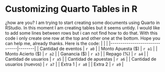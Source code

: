 
# Customizing Quarto Tables in R

¿how are you? I am trying to start creating some documents using Quarto in RStudio.
In this moment I am creating tables but it seems untidy. I would like to add some lines between rows but i can not find how to do that. With this code i only create one row at the top and other one at the bottom. Hope you can help me, already thanks.
Here is the code:
|                               |        |
|-------------------------------|--------|
| Cantidad de eventos           | `r a0` |
| Monto Apuesta (\$)            | `r a1` |
| Monto Acierto (\$)            | `r a2` |
| Ganancia (\$)                 | `r a3` |
| Repago (%)                    | `r a4` |
| Cantidad de usuarios          | `r a5` |
| Cantidad de apuestas          | `r a6` |
| Cantidad de usuarios (nuevos) | `r a7` |
| Extra 1                       | `r a8` |
| Extra 2                       | `r a9` |


        